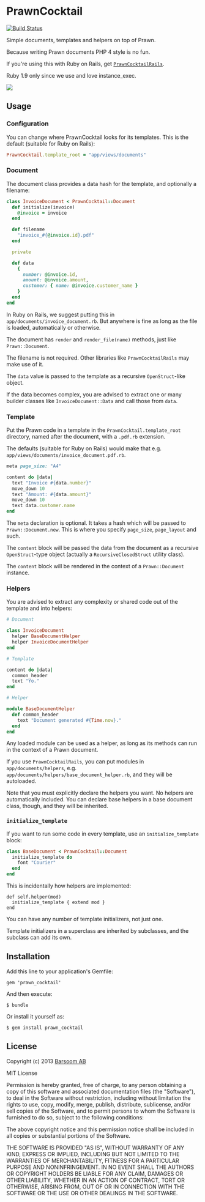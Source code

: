 # PrawnCocktail

[![Build Status](https://travis-ci.org/barsoom/prawn_cocktail.svg?branch=master)](https://travis-ci.org/barsoom/prawn_cocktail)

Simple documents, templates and helpers on top of Prawn.

Because writing Prawn documents PHP 4 style is no fun.

If you're using this with Ruby on Rails, get [`PrawnCocktailRails`](http://github.com/barsoom/prawn_cocktail_rails).

Ruby 1.9 only since we use and love instance\_exec.

![](http://upload.wikimedia.org/wikipedia/commons/f/f8/Cocktail_1_bg_060702.jpg)

## Usage

### Configuration

You can change where PrawnCocktail looks for its templates. This is the default (suitable for Ruby on Rails):

``` ruby
PrawnCocktail.template_root = "app/views/documents"
```

### Document

The document class provides a data hash for the template, and optionally a filename:

``` ruby
class InvoiceDocument < PrawnCocktail::Document
  def initialize(invoice)
    @invoice = invoice
  end

  def filename
    "invoice_#{@invoice.id}.pdf"
  end

  private

  def data
    {
      number: @invoice.id,
      amount: @invoice.amount,
      customer: { name: @invoice.customer_name }
    }
  end
end
```

In Ruby on Rails, we suggest putting this in `app/documents/invoice_document.rb`. But anywhere is fine as long as the file is loaded, automatically or otherwise.

The document has `render` and `render_file(name)` methods, just like `Prawn::Document`.

The filename is not required. Other libraries like `PrawnCocktailRails` may make use of it.

The `data` value is passed to the template as a recursive `OpenStruct`-like object.

If the data becomes complex, you are advised to extract one or many builder classes like `InvoiceDocument::Data` and call those from `data`.

### Template

Put the Prawn code in a template in the `PrawnCocktail.template_root` directory, named after the document, with a `.pdf.rb` extension.

The defaults (suitable for Ruby on Rails) would make that e.g. `app/views/documents/invoice_document.pdf.rb`.

``` ruby
meta page_size: "A4"

content do |data|
  text "Invoice #{data.number}"
  move_down 10
  text "Amount: #{data.amount}"
  move_down 10
  text data.customer.name
end
```

The `meta` declaration is optional. It takes a hash which will be passed to `Prawn::Document.new`. This is where you specify `page_size`, `page_layout` and such.

The `content` block will be passed the data from the document as a recursive `OpenStruct`-type object (actually a `RecursiveClosedStruct` utility class).

The `content` block will be rendered in the context of a `Prawn::Document` instance.

### Helpers

You are advised to extract any complexity or shared code out of the template and into helpers:

``` ruby
# Document

class InvoiceDocument
  helper BaseDocumentHelper
  helper InvoiceDocumentHelper
end
```

``` ruby
# Template

content do |data|
  common_header
  text "Yo."
end
```

``` ruby
# Helper

module BaseDocumentHelper
  def common_header
    text "Document generated #{Time.now}."
  end
end
```

Any loaded module can be used as a helper, as long as its methods can run in the context of a Prawn document.

If you use `PrawnCocktailRails`, you can put modules in `app/documents/helpers`, e.g. `app/documents/helpers/base_document_helper.rb`, and they will be autoloaded.

Note that you must explicitly declare the helpers you want. No helpers are automatically included. You can declare base helpers in a base document class, though, and they will be inherited.

### `initialize_template`

If you want to run some code in every template, use an `initialize_template` block:

``` ruby
class BaseDocument < PrawnCocktail::Document
  initialize_template do
    font "Courier"
  end
end
```

This is incidentally how helpers are implemented:

```
def self.helper(mod)
  initialize_template { extend mod }
end
```

You can have any number of template initializers, not just one.

Template initializers in a superclass are inherited by subclasses, and the subclass can add its own.

## Installation

Add this line to your application's Gemfile:

    gem 'prawn_cocktail'

And then execute:

    $ bundle

Or install it yourself as:

    $ gem install prawn_cocktail

## License

Copyright (c) 2013 [Barsoom AB](http://barsoom.se)

MIT License

Permission is hereby granted, free of charge, to any person obtaining
a copy of this software and associated documentation files (the
"Software"), to deal in the Software without restriction, including
without limitation the rights to use, copy, modify, merge, publish,
distribute, sublicense, and/or sell copies of the Software, and to
permit persons to whom the Software is furnished to do so, subject to
the following conditions:

The above copyright notice and this permission notice shall be
included in all copies or substantial portions of the Software.

THE SOFTWARE IS PROVIDED "AS IS", WITHOUT WARRANTY OF ANY KIND,
EXPRESS OR IMPLIED, INCLUDING BUT NOT LIMITED TO THE WARRANTIES OF
MERCHANTABILITY, FITNESS FOR A PARTICULAR PURPOSE AND
NONINFRINGEMENT. IN NO EVENT SHALL THE AUTHORS OR COPYRIGHT HOLDERS BE
LIABLE FOR ANY CLAIM, DAMAGES OR OTHER LIABILITY, WHETHER IN AN ACTION
OF CONTRACT, TORT OR OTHERWISE, ARISING FROM, OUT OF OR IN CONNECTION
WITH THE SOFTWARE OR THE USE OR OTHER DEALINGS IN THE SOFTWARE.
